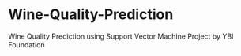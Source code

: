 # Wine-Quality-Prediction
Wine Quality Prediction using Support Vector Machine Project by YBI Foundation
